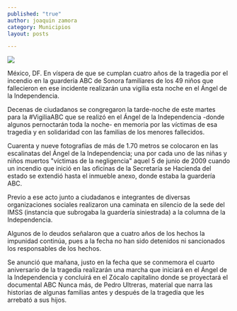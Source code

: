 ```yaml
---
published: "true"
author: joaquin zamora
category: Municipios
layout: posts

---
```


![](http://i.imgur.com/RrNhTeVm.jpg)


México, DF. En víspera de que se cumplan cuatro años de la tragedia por el incendio en la guardería ABC de Sonora familiares de los 49 niños que fallecieron en ese incidente realizarán una vigilia esta noche en el Ángel de la Independencia.

Decenas de ciudadanos se congregaron la tarde-noche de este martes para la #VigiliaABC que se realizó en el Ángel de la Independencia -donde algunos pernoctarán toda la noche- en memoria por las víctimas de esa tragedia y en solidaridad con las familias de los menores fallecidos.

Cuarenta y nueve fotografías de más de 1.70 metros se colocaron en las escalinatas del Ángel de la Independencia; una por cada uno de las niñas y niños muertos "víctimas de la negligencia" aquel 5 de junio de 2009 cuando un incendio que inició en las oficinas de la Secretaría se Hacienda del estado se extendió hasta el inmueble anexo, donde estaba la guardería ABC.

Previo a ese acto junto a ciudadanos e integrantes de diversas organizaciones sociales realizaron una caminata en silencio de la sede del IMSS (instancia que subrogaba la guardería siniestrada) a la columna de la Independencia.

Algunos de lo deudos señalaron que a cuatro años de los hechos la impunidad continúa, pues a la fecha no han sido detenidos ni sancionados los responsables de los hechos.

Se anunció que mañana, justo en la fecha que se conmemora el cuarto aniversario de la tragedia realizarán una marcha que iniciará en el Ángel de la Independencia y concluirá en el Zócalo capitalino donde se proyectará el documental ABC Nunca más, de Pedro Ultreras, material que narra las historias de algunas familias antes y después de la tragedia que les arrebató a sus hijos.
